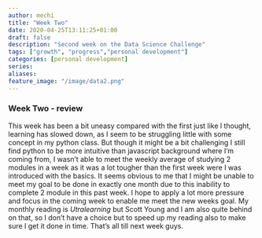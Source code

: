 ```yaml
---
author: mechi
title: "Week Two"
date: 2020-04-25T13:11:25+01:00
draft: false
description: "Second week on the Data Science Challenge"
tags: ["growth", "progress","personal development"]
categories: [personal development]
series:
aliases:
feature_image: "/image/data2.png"
---
```


### Week Two - review


This week has been a bit uneasy compared with the first just like l thought, learning has slowed down, as I seem to be struggling little with some concept in my python class. But though it might be a bit challenging I still find python to be more intuitive than javascript background where I’m coming from, I wasn’t able to meet the weekly average of studying 2 modules in a week as it was a lot tougher than the first week were I was introduced with the basics.
It seems obvious to me that I might be unable to meet my goal to be done in exactly one month due to this inability to complete 2 module in this past week.
I hope to apply a lot more pressure and focus in the coming week to enable me meet the new weeks goal.
My monthly reading is _Utralearning_ but Scott Young and I am also quite behind on that, so I don’t have a choice but to speed up my reading also to make sure I get it done in time.
That’s all till next week guys.
